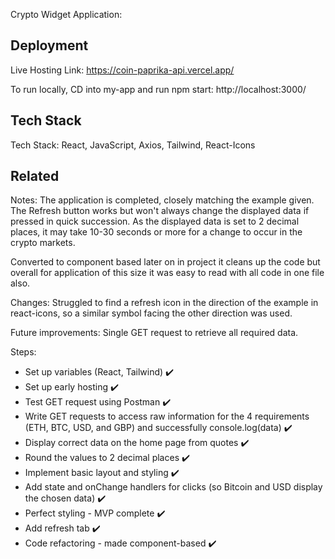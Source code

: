 Crypto Widget Application:
## Deployment

Live Hosting Link: https://coin-paprika-api.vercel.app/

To run locally, CD into my-app and run npm start: http://localhost:3000/


## Tech Stack
Tech Stack: React, JavaScript, Axios, Tailwind, React-Icons


## Related
Notes: The application is completed, closely matching the example given. The Refresh button works but won't always change the displayed data if pressed in quick succession. As the displayed data is set to 2 decimal places, it may take 10-30 seconds or more for a change to occur in the crypto markets.

Converted to component based later on in project it cleans up the code but overall for application of this size it was easy to read with all code in one file also.

Changes: Struggled to find a refresh icon in the direction of the example in react-icons, so a similar symbol facing the other direction was used.

Future improvements: Single GET request to retrieve all required data.

Steps:
-  Set up variables (React, Tailwind) ✔️
- Set up early hosting ✔️
- Test GET request using Postman ✔️
- Write GET requests to access raw information for the 4 requirements (ETH, BTC, USD, and GBP) and successfully console.log(data) ✔️
- Display correct data on the home page from quotes ✔️
- Round the values to 2 decimal places ✔️
- Implement basic layout and styling ✔️
- Add state and onChange handlers for clicks (so Bitcoin and USD display the chosen data) ✔️
- Perfect styling - MVP complete ✔️
- Add refresh tab ✔️
- Code refactoring - made component-based ✔️





